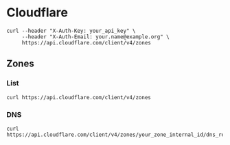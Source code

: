 # Cloudflare

    curl --header "X-Auth-Key: your_api_key" \
         --header "X-Auth-Email: your.name@example.org" \
         https://api.cloudflare.com/client/v4/zones

## Zones

### List

    curl https://api.cloudflare.com/client/v4/zones

### DNS

    curl https://api.cloudflare.com/client/v4/zones/your_zone_internal_id/dns_records

